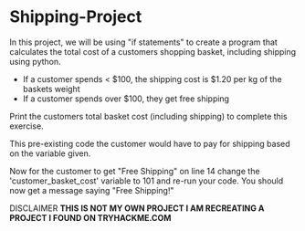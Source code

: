 # Shipping-Project
In this project, we will be using "if statements" to create a program that calculates the total cost of a customers shopping basket, including shipping using python.

- If a customer spends < $100, the shipping cost is $1.20 per kg of the baskets weight
- If a customer spends over $100, they get free shipping

Print the customers total basket cost (including shipping) to complete this exercise.

This pre-existing code the customer would have to pay for shipping based on the variable given.

Now for the customer to get "Free Shipping" on line 14 change the 'customer_basket_cost' variable to 101 and re-run your code. You should now get a message saying "Free Shipping!" 






DISCLAIMER
**THIS IS NOT MY OWN PROJECT I AM RECREATING A PROJECT I FOUND ON TRYHACKME.COM**
